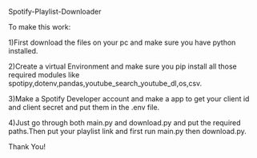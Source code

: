 Spotify-Playlist-Downloader

To make this work:

1)First download the files on your pc and make sure you have python installed.

2)Create a virtual Environment and make sure you pip install all those required modules like spotipy,dotenv,pandas,youtube_search_youtube_dl,os,csv.

3)Make a Spotify Developer account and make a app to get your client id and client secret and put them in the .env file.

4)Just go through both main.py and download.py and put the required paths.Then put your playlist link and first run main.py then download.py.

Thank You!
